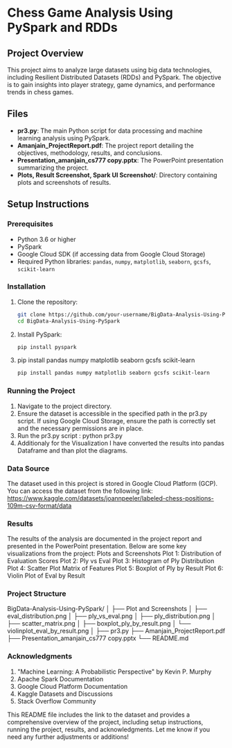 # Chess Game Analysis Using PySpark and RDDs

## Project Overview
This project aims to analyze large datasets using big data technologies, including Resilient Distributed Datasets (RDDs) and PySpark. The objective is to gain insights into player strategy, game dynamics, and performance trends in chess games.

## Files
- **pr3.py**: The main Python script for data processing and machine learning analysis using PySpark.
- **Amanjain_ProjectReport.pdf**: The project report detailing the objectives, methodology, results, and conclusions.
- **Presentation_amanjain_cs777 copy.pptx**: The PowerPoint presentation summarizing the project.
- **Plots, Result Screenshot, Spark UI Screenshot/**: Directory containing plots and screenshots of results.

## Setup Instructions
### Prerequisites
- Python 3.6 or higher
- PySpark
- Google Cloud SDK (if accessing data from Google Cloud Storage)
- Required Python libraries: `pandas`, `numpy`, `matplotlib`, `seaborn`, `gcsfs`, `scikit-learn`

### Installation
1. Clone the repository:
   ```sh
   git clone https://github.com/your-username/BigData-Analysis-Using-PySpark.git
   cd BigData-Analysis-Using-PySpark
2. Install PySpark:
   ```sh
   pip install pyspark
3. pip install pandas numpy matplotlib seaborn gcsfs scikit-learn
   ``` sh
   pip install pandas numpy matplotlib seaborn gcsfs scikit-learn
   
### Running the Project
1. Navigate to the project directory.
2. Ensure the dataset is accessible in the specified path in the pr3.py script. If using Google Cloud Storage, ensure the path is correctly set and the necessary permissions are in place.
3. Run the pr3.py script : 
   python pr3.py
4. Additionaly for the Visualization I have converted the results into pandas Dataframe and than plot the diagrams. 

### Data Source
The dataset used in this project is stored in Google Cloud Platform (GCP). You can access the dataset from the following link: https://www.kaggle.com/datasets/joannpeeler/labeled-chess-positions-109m-csv-format/data

### Results 
The results of the analysis are documented in the project report and presented in the PowerPoint presentation. Below are some key visualizations from the project:
Plots and Screenshots
Plot 1: Distribution of Evaluation Scores
Plot 2: Ply vs Eval
Plot 3: Histogram of Ply Distribution
Plot 4: Scatter Plot Matrix of Features
Plot 5: Boxplot of Ply by Result
Plot 6: Violin Plot of Eval by Result

### Project Structure
BigData-Analysis-Using-PySpark/
│
├── Plot and Screenshots
│   ├── eval_distribution.png
│   ├── ply_vs_eval.png
│   ├── ply_distribution.png
│   ├── scatter_matrix.png
│   ├── boxplot_ply_by_result.png
│   └── violinplot_eval_by_result.png
│
├── pr3.py
├── Amanjain_ProjectReport.pdf
├── Presentation_amanjain_cs777 copy.pptx
└── README.md

### Acknowledgments
1. "Machine Learning: A Probabilistic Perspective" by Kevin P. Murphy
2. Apache Spark Documentation
3. Google Cloud Platform Documentation
4. Kaggle Datasets and Discussions
5. Stack Overflow Community


This README file includes the link to the dataset and provides a comprehensive overview of the project, including setup instructions, running the project, results, and acknowledgments. Let me know if you need any further adjustments or additions!


